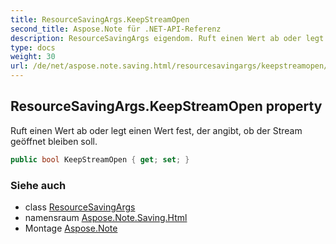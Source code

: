 ```yaml
---
title: ResourceSavingArgs.KeepStreamOpen
second_title: Aspose.Note für .NET-API-Referenz
description: ResourceSavingArgs eigendom. Ruft einen Wert ab oder legt einen Wert fest der angibt ob der Stream geöffnet bleiben soll.
type: docs
weight: 30
url: /de/net/aspose.note.saving.html/resourcesavingargs/keepstreamopen/
---
```

## ResourceSavingArgs.KeepStreamOpen property

Ruft einen Wert ab oder legt einen Wert fest, der angibt, ob der Stream geöffnet bleiben soll.

```csharp
public bool KeepStreamOpen { get; set; }
```

### Siehe auch

* class [ResourceSavingArgs](../)
* namensraum [Aspose.Note.Saving.Html](../../resourcesavingargs/)
* Montage [Aspose.Note](../../../)


